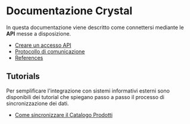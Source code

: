 # Documentazione Crystal
In questa documentazione viene descritto come connettersi mediante le **API** messe a disposizione.

- [Creare un accesso API](./create_bot.md)
- [Protocollo di comunicazione](./protocol.md)
- [References](./references.md)

## Tutorials
Per semplificare l'integrazione con sistemi informativi esterni sono disponibili
dei tutorial che spiegano passo a passo il processo di sincronizzazione dei dati.

- [Come sincronizzare il Catalogo Prodotti](./how_to/sync_products.md)